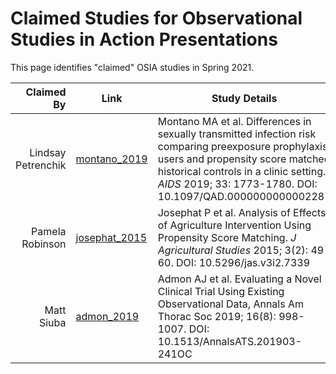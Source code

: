 # Claimed Studies for Observational Studies in Action Presentations

This page identifies "claimed" OSIA studies in Spring 2021.

Claimed By | Link | Study Details
---------------------: | ----- | -----------------------------------------------------------------------------------
Lindsay Petrenchik | [montano_2019](https://github.com/THOMASELOVE/500-2021/blob/master/osia/claims/pdf/montano_2019.pdf) | Montano MA et al. Differences in sexually transmitted infection risk comparing preexposure prophylaxis users and propensity score matched historical controls in a clinic setting. *AIDS* 2019; 33: 1773-1780. DOI: 10.1097/QAD.0000000000002281
Pamela Robinson | [josephat_2015](https://github.com/THOMASELOVE/500-2021/blob/master/osia/claims/pdf/josephat_2015.pdf) | Josephat P et al. Analysis of Effects of Agriculture Intervention Using Propensity Score Matching. *J Agricultural Studies* 2015; 3(2): 49-60. DOI: 10.5296/jas.v3i2.7339
Matt Siuba | [admon_2019](https://github.com/THOMASELOVE/500-2021/blob/master/osia/claims/pdf/admon_2019.pdf) | Admon AJ et al. Evaluating a Novel Clinical Trial Using Existing Observational Data, Annals Am Thorac Soc 2019; 16(8): 998-1007. DOI: 10.1513/AnnalsATS.201903-241OC
